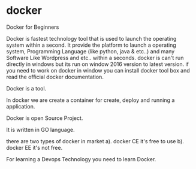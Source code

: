 # docker
Docker for Beginners

Docker is fastest technology tool that is used to launch the operating system within a second. It provide the platform to launch a operating system, Programming Language (like python, java & etc..) and many Software Like Wordpress and etc.. within a seconds. docker is can't run directly in windows but its run on window 2016 version to latest version. if you need to work on docker in window you can install docker tool box and read the official docker documentation.

Docker is a tool.

In docker we are create a container for create, deploy and running a application.

Docker is open Source Project.

It is written in GO language.

there are two types of docker in market     a). docker CE  it's free to use     b). docker EE  it's not free.

For learning a Devops Technology you need to learn Docker. 
